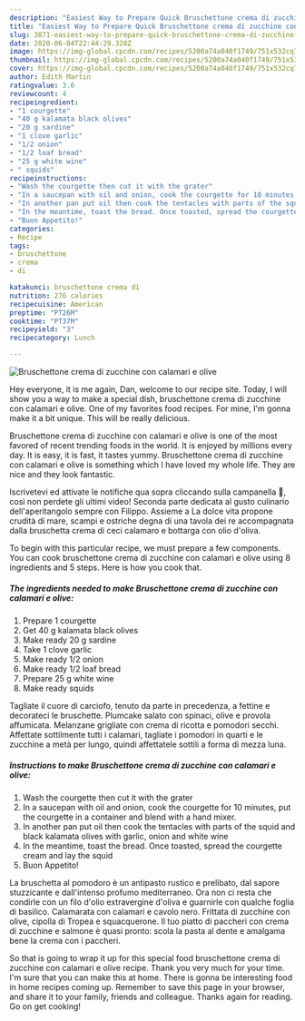 ```yaml
---
description: "Easiest Way to Prepare Quick Bruschettone crema di zucchine con calamari e olive"
title: "Easiest Way to Prepare Quick Bruschettone crema di zucchine con calamari e olive"
slug: 3871-easiest-way-to-prepare-quick-bruschettone-crema-di-zucchine-con-calamari-e-olive
date: 2020-06-04T22:44:29.328Z
image: https://img-global.cpcdn.com/recipes/5200a74a040f1749/751x532cq70/bruschettone-crema-di-zucchine-con-calamari-e-olive-recipe-main-photo.jpg
thumbnail: https://img-global.cpcdn.com/recipes/5200a74a040f1749/751x532cq70/bruschettone-crema-di-zucchine-con-calamari-e-olive-recipe-main-photo.jpg
cover: https://img-global.cpcdn.com/recipes/5200a74a040f1749/751x532cq70/bruschettone-crema-di-zucchine-con-calamari-e-olive-recipe-main-photo.jpg
author: Edith Martin
ratingvalue: 3.6
reviewcount: 4
recipeingredient:
- "1 courgette"
- "40 g kalamata black olives"
- "20 g sardine"
- "1 clove garlic"
- "1/2 onion"
- "1/2 loaf bread"
- "25 g white wine"
- " squids"
recipeinstructions:
- "Wash the courgette then cut it with the grater"
- "In a saucepan with oil and onion, cook the courgette for 10 minutes, put the courgette in a container and blend with a hand mixer."
- "In another pan put oil then cook the tentacles with parts of the squid and black kalamata olives with garlic, onion and white wine"
- "In the meantime, toast the bread. Once toasted, spread the courgette cream and lay the squid"
- "Buon Appetito!"
categories:
- Recipe
tags:
- bruschettone
- crema
- di

katakunci: bruschettone crema di 
nutrition: 276 calories
recipecuisine: American
preptime: "PT26M"
cooktime: "PT37M"
recipeyield: "3"
recipecategory: Lunch

---
```



![Bruschettone crema di zucchine con calamari e olive](https://img-global.cpcdn.com/recipes/5200a74a040f1749/751x532cq70/bruschettone-crema-di-zucchine-con-calamari-e-olive-recipe-main-photo.jpg)

Hey everyone, it is me again, Dan, welcome to our recipe site. Today, I will show you a way to make a special dish, bruschettone crema di zucchine con calamari e olive. One of my favorites food recipes. For mine, I'm gonna make it a bit unique. This will be really delicious.

Bruschettone crema di zucchine con calamari e olive is one of the most favored of recent trending foods in the world. It is enjoyed by millions every day. It is easy, it is fast, it tastes yummy. Bruschettone crema di zucchine con calamari e olive is something which I have loved my whole life. They are nice and they look fantastic.

Iscrivetevi ed attivate le notifiche qua sopra cliccando sulla campanella 🔔, così non perdete gli ultimi video! Seconda parte dedicata al gusto culinario dell&#39;aperitangolo sempre con Filippo. Assieme a La dolce vita propone crudità di mare, scampi e ostriche degna di una tavola dei re accompagnata dalla bruschetta crema di ceci calamaro e bottarga con olio d&#39;oliva.


To begin with this particular recipe, we must prepare a few components. You can cook bruschettone crema di zucchine con calamari e olive using 8 ingredients and 5 steps. Here is how you cook that.

<!--inarticleads1-->

##### The ingredients needed to make Bruschettone crema di zucchine con calamari e olive:

1. Prepare 1 courgette
1. Get 40 g kalamata black olives
1. Make ready 20 g sardine
1. Take 1 clove garlic
1. Make ready 1/2 onion
1. Make ready 1/2 loaf bread
1. Prepare 25 g white wine
1. Make ready  squids


Tagliate il cuore di carciofo, tenuto da parte in precedenza, a fettine e decorateci le bruschette. Plumcake salato con spinaci, olive e provola affumicata. Melanzane grigliate con crema di ricotta e pomodori secchi. Affettate sottilmente tutti i calamari, tagliate i pomodori in quarti e le zucchine a metà per lungo, quindi affettatele sottili a forma di mezza luna. 

<!--inarticleads2-->

##### Instructions to make Bruschettone crema di zucchine con calamari e olive:

1. Wash the courgette then cut it with the grater
1. In a saucepan with oil and onion, cook the courgette for 10 minutes, put the courgette in a container and blend with a hand mixer.
1. In another pan put oil then cook the tentacles with parts of the squid and black kalamata olives with garlic, onion and white wine
1. In the meantime, toast the bread. Once toasted, spread the courgette cream and lay the squid
1. Buon Appetito!


La bruschetta al pomodoro è un antipasto rustico e prelibato, dal sapore stuzzicante e dall&#39;intenso profumo mediterraneo. Ora non ci resta che condirle con un filo d&#39;olio extravergine d&#39;oliva e guarnirle con qualche foglia di basilico. Calamarata con calamari e cavolo nero. Frittata di zucchine con olive, cipolla di Tropea e squacquerone. Il tuo piatto di paccheri con crema di zucchine e salmone è quasi pronto: scola la pasta al dente e amalgama bene la crema con i paccheri. 

So that is going to wrap it up for this special food bruschettone crema di zucchine con calamari e olive recipe. Thank you very much for your time. I'm sure that you can make this at home. There is gonna be interesting food in home recipes coming up. Remember to save this page in your browser, and share it to your family, friends and colleague. Thanks again for reading. Go on get cooking!
